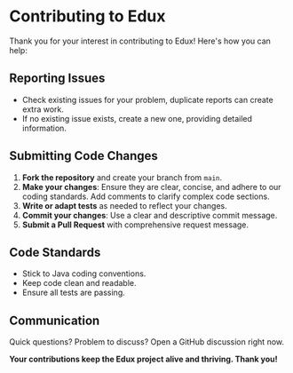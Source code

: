 # Contributing to Edux

Thank you for your interest in contributing to Edux! Here's how you can help:

## Reporting Issues

- Check existing issues for your problem, duplicate reports can create extra work.
- If no existing issue exists, create a new one, providing detailed information.

## Submitting Code Changes

1. **Fork the repository** and create your branch from `main`.
2. **Make your changes**: Ensure they are clear, concise, and adhere to our coding standards. Add comments to clarify
   complex code sections.
3. **Write or adapt tests** as needed to reflect your changes.
4. **Commit your changes**: Use a clear and descriptive commit message.
5. **Submit a Pull Request** with comprehensive request message.

## Code Standards

- Stick to Java coding conventions.
- Keep code clean and readable.
- Ensure all tests are passing.

## Communication

Quick questions? Problem to discuss? Open a GitHub discussion right now.

**Your contributions keep the Edux project alive and thriving. Thank you!**
